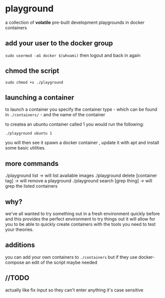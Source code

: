 # playground
a collection of **volatile** pre-built development playgrounds in docker containers 


## add your user to the docker group ##
``` sudo usermod -aG docker $(whoami) ```
then logout and back in again

## chmod the script ##
```sudo chmod +x ./playground ```

## launching a container ##

to launch a container you specify the container type - which can be found in `./containers/` - and the name of the container 

 to createa an ubuntu container called 1 you would run the following: 

``` ./playground ubuntu 1 ```

you will then see it spawn a docker container , update it with apt and install some basic utilities.

## more commands ##

./playground list                       ->   will list available images
./playground delete [container tag]     ->   will remove a playground
./playground search [grep thing]        ->   will grep the listed containers

## why? ##
we've all wanted to try something out in a fresh environment quickly before and this provides the perfect environment to try things out
it will allow for you to be able to quickly create containers with the tools you need to test your theories.

## additions ##
you can add your own containers to `./containers` but if they use docker-compose an edit of the script maybe needed

## //TODO ##
actually like fix input so they can't enter anything 
it's case sensitive 

